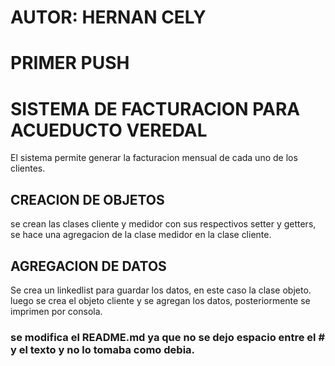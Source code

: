 # AUTOR: HERNAN CELY
# PRIMER PUSH

# SISTEMA DE FACTURACION PARA ACUEDUCTO VEREDAL

El sistema permite generar la facturacion mensual de cada uno de los clientes.

## CREACION DE OBJETOS 

se crean las clases cliente y medidor con sus respectivos setter y getters, se hace una agregacion de la clase medidor en la clase cliente.

## AGREGACION DE DATOS

Se crea un linkedlist para guardar los datos, en este caso la clase objeto. luego se crea el objeto cliente y se agregan los datos, posteriormente se imprimen por consola.

### se modifica el README.md ya que no se dejo espacio entre el # y el texto y no lo tomaba como debia.
